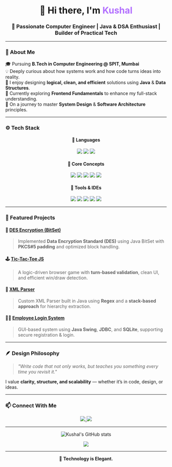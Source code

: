 <!-- 💜 Purple-Themed GitHub Profile README -->

<h1 align="center">👋 Hi there, I'm <span style="color:#b26fff;">Kushal</span></h1>

<h3 align="center">🚀 Passionate Computer Engineer | Java & DSA Enthusiast | Builder of Practical Tech</h3>

---

### 🧠 About Me  
🎓 Pursuing **B.Tech in Computer Engineering @ SPIT, Mumbai**  
💡 Deeply curious about how systems work and how code turns ideas into reality.  
🧩 I enjoy designing **logical, clean, and efficient** solutions using **Java** & **Data Structures**.  
🎨 Currently exploring **Frontend Fundamentals** to enhance my full-stack understanding.  
🌌 On a journey to master **System Design** & **Software Architecture** principles.

---

### ⚙️ Tech Stack  

<div align="center">

#### 💜 Languages  
<img src="https://img.shields.io/badge/Java-8A2BE2?style=for-the-badge&logo=openjdk&logoColor=white"/> 
<img src="https://img.shields.io/badge/JavaScript-9370DB?style=for-the-badge&logo=javascript&logoColor=white"/>
<img src="https://img.shields.io/badge/SQL-6A0DAD?style=for-the-badge&logo=postgresql&logoColor=white"/>

#### 🧩 Core Concepts  
<img src="https://img.shields.io/badge/OOP-9932CC?style=for-the-badge&logo=atom&logoColor=white"/> 
<img src="https://img.shields.io/badge/DSA-8B00FF?style=for-the-badge&logo=codeforces&logoColor=white"/> 
<img src="https://img.shields.io/badge/Cryptography-9400D3?style=for-the-badge&logo=keybase&logoColor=white"/> 
<img src="https://img.shields.io/badge/Regex-BA55D3?style=for-the-badge&logo=regex&logoColor=white"/> 
<img src="https://img.shields.io/badge/Web%20Logic-7B68EE?style=for-the-badge&logo=html5&logoColor=white"/> 

#### 🧰 Tools & IDEs  
<img src="https://img.shields.io/badge/NetBeans-9370DB?style=for-the-badge&logo=apache-netbeans-ide&logoColor=white"/> 
<img src="https://img.shields.io/badge/VS%20Code-7B68EE?style=for-the-badge&logo=visualstudiocode&logoColor=white"/> 
<img src="https://img.shields.io/badge/Git-8A2BE2?style=for-the-badge&logo=git&logoColor=white"/> 
<img src="https://img.shields.io/badge/SQLite-6A0DAD?style=for-the-badge&logo=sqlite&logoColor=white"/> 
<img src="https://img.shields.io/badge/JDBC-9932CC?style=for-the-badge&logo=java&logoColor=white"/> 

</div>

---

### 💜 Featured Projects  

#### 🔐 [**DES Encryption (BitSet)**](https://github.com/kushal-ramsinghani23/des-encryption-bitset)
> Implemented **Data Encryption Standard (DES)** using Java BitSet with **PKCS#5 padding** and optimized block handling.

#### 🕹️ [**Tic-Tac-Toe JS**](https://github.com/kushal-ramsinghani23/tic-tac-toe-js)
> A logic-driven browser game with **turn-based validation**, clean UI, and efficient win/draw detection.

#### 🧾 [**XML Parser**](https://github.com/kushal-ramsinghani23/xml-parser-java)
> Custom XML Parser built in Java using **Regex** and a **stack-based approach** for hierarchy extraction.

#### 👩‍💼 [**Employee Login System**](https://github.com/kushal-ramsinghani23/employee-login-system)
> GUI-based system using **Java Swing**, **JDBC**, and **SQLite**, supporting secure registration & login.

---

### 🪶 Design Philosophy  
> *"Write code that not only works, but teaches you something every time you revisit it."*  

I value **clarity, structure, and scalability** — whether it’s in code, design, or ideas.

---

### 📫 Connect With Me  

<p align="center">
  <a href="https://www.linkedin.com/in/kushal-ramsinghani-118101338/">
    <img src="https://img.shields.io/badge/LinkedIn-%237B5BE4.svg?&style=for-the-badge&logo=linkedin&logoColor=white" />
  </a>
  <a href="https://github.com/kushal-ramsinghani23">
    <img src="https://img.shields.io/badge/GitHub-%239b59b6.svg?&style=for-the-badge&logo=github&logoColor=white" />
  </a>
</p>

---

<p align="center">
  <img src="https://github-readme-stats.vercel.app/api?username=kushal-ramsinghani23&show_icons=true&theme=tokyonight&hide_border=true" alt="Kushal's GitHub stats" />
</p>

<p align="center">
  <img src="https://github-readme-streak-stats.herokuapp.com?user=kushal-ramsinghani23&theme=tokyonight&hide_border=true" />
</p>

---

<p align="center">
  💫 <b>Technology is Elegant.</b>
</p>
